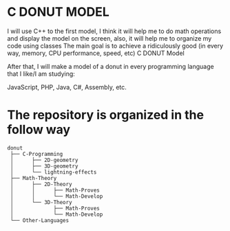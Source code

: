 C DONUT MODEL
=============

I will use C++ to the first model, I think it will help me to do math operations and display the model on the screen, 
also, it will help me to organize my code using classes
The main goal is to achieve a ridiculously good (in every way, memory, CPU performance, speed, etc) C DONUT Model

After that, I will make a model of a donut in every programming language that I like/I am studying: 

JavaScript, PHP, Java, C#, Assembly, etc.

The repository is organized in the follow way
===
~~~
donut
 ├── C-Programming
 │      ├── 2D-geometry
 │      ├── 3D-geometry
 │      └── lightning-effects   
 ├── Math-Theory
 │      ├── 2D-Theory
 │      │      ├── Math-Proves
 │      │      └── Math-Develop     
 │      └── 3D-Theory 
 │             ├── Math-Proves
 │             └── Math-Develop     
 └── Other-Languages
~~~
